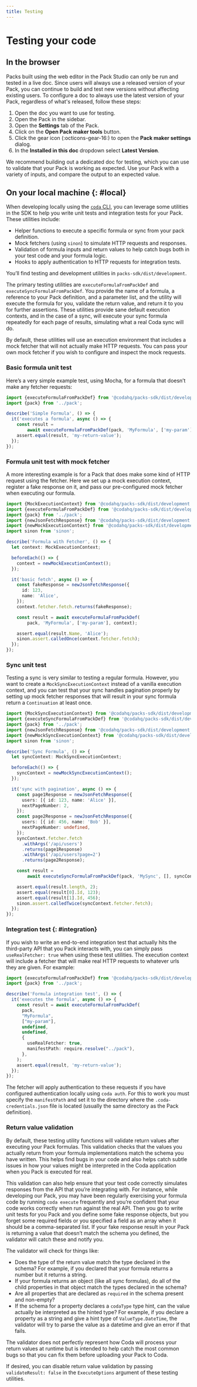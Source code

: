 ```yaml
---
title: Testing
---
```


# Testing your code

## In the browser

Packs built using the web editor in the Pack Studio can only be run and tested in a live doc. Since users will always use a released version of your Pack, you can continue to build and test new versions without affecting existing users. To configure a doc to always use the latest version of your Pack, regardless of what's released, follow these steps:

1. Open the doc you want to use for testing.
1. Open the Pack in the sidebar.
1. Open the **Settings** tab of the Pack.
1. Click on the **Open Pack maker tools** button.
1. Click the gear icon (:octicons-gear-16:) to open the **Pack maker settings** dialog.
1. In the **Installed in this doc** dropdown select **Latest Version**.

We recommend building out a dedicated doc for testing, which you can use to validate that your Pack is working as expected. Use your Pack with a variety of inputs, and compare the output to an expected value.


## On your local machine {: #local}

When developing locally using the [`coda` CLI][cli], you can leverage some utilities in the SDK to help you write unit tests and integration tests for your Pack. These utilities include:

* Helper functions to execute a specific formula or sync from your pack definition.
* Mock fetchers (using `sinon`) to simulate HTTP requests and responses.
* Validation of formula inputs and return values to help catch bugs both in your test code and your formula logic.
* Hooks to apply authentication to HTTP requests for integration tests.

You’ll find testing and development utilities in `packs-sdk/dist/development`.

The primary testing utilities are `executeFormulaFromPackDef` and `executeSyncFormulaFromPackDef`. You provide the name of a formula, a reference to your Pack definition, and a parameter list, and the utility will execute the formula for you, validate the return value, and return it to you for further assertions. These utilities provide sane default execution contexts, and in the case of a sync, will execute your sync formula repeatedly for each page of results, simulating what a real Coda sync will do.

By default, these utilities will use an execution environment that includes a mock fetcher that will not actually make HTTP requests. You can pass your own mock fetcher if you wish to configure and inspect the mock requests.


### Basic formula unit test

Here’s a very simple example test, using Mocha, for a formula that doesn’t make any fetcher requests:

```ts
import {executeFormulaFromPackDef} from '@codahq/packs-sdk/dist/development';
import {pack} from '../pack';

describe('Simple Formula', () => {
  it('executes a formula', async () => {
    const result =
        await executeFormulaFromPackDef(pack, 'MyFormula', ['my-param']);
    assert.equal(result, 'my-return-value');
  });
});
```


### Formula unit test with mock fetcher

A more interesting example is for a Pack that does make some kind of HTTP request using the fetcher. Here we set up a mock execution context, register a fake response on it, and pass our pre-configured mock fetcher when executing our formula.

```ts
import {MockExecutionContext} from '@codahq/packs-sdk/dist/development';
import {executeFormulaFromPackDef} from '@codahq/packs-sdk/dist/development';
import {pack} from '../pack';
import {newJsonFetchResponse} from '@codahq/packs-sdk/dist/development';
import {newMockExecutionContext} from '@codahq/packs-sdk/dist/development';
import sinon from 'sinon';

describe('Formula with Fetcher', () => {
  let context: MockExecutionContext;

  beforeEach(() => {
    context = newMockExecutionContext();
  });

  it('basic fetch', async () => {
    const fakeResponse = newJsonFetchResponse({
      id: 123,
      name: 'Alice',
    });
    context.fetcher.fetch.returns(fakeResponse);

    const result = await executeFormulaFromPackDef(
        pack, 'MyFormula', ['my-param'], context);

    assert.equal(result.Name, 'Alice');
    sinon.assert.calledOnce(context.fetcher.fetch);
  });
});
```


### Sync unit test

Testing a sync is very similar to testing a regular formula. However, you want to create a `MockSyncExecutionContext` instead of a vanilla execution context, and you can test that your sync handles pagination properly by setting up mock fetcher responses that will result in your sync formula return a `Continuation` at least once.

```ts
import {MockSyncExecutionContext} from '@codahq/packs-sdk/dist/development';
import {executeSyncFormulaFromPackDef} from '@codahq/packs-sdk/dist/development';
import {pack} from '../pack';
import {newJsonFetchResponse} from '@codahq/packs-sdk/dist/development';
import {newMockSyncExecutionContext} from '@codahq/packs-sdk/dist/development';
import sinon from 'sinon';

describe('Sync Formula', () => {
  let syncContext: MockSyncExecutionContext;

  beforeEach(() => {
    syncContext = newMockSyncExecutionContext();
  });

  it('sync with pagination', async () => {
    const page1Response = newJsonFetchResponse({
      users: [{ id: 123, name: 'Alice' }],
      nextPageNumber: 2,
    });
    const page2Response = newJsonFetchResponse({
      users: [{ id: 456, name: 'Bob' }],
      nextPageNumber: undefined,
    });
    syncContext.fetcher.fetch
      .withArgs('/api/users')
      .returns(page1Response)
      .withArgs('/api/users?page=2')
      .returns(page2Response);

    const result =
        await executeSyncFormulaFromPackDef(pack, 'MySync', [], syncContext);

    assert.equal(result.length, 2);
    assert.equal(result[0].Id, 123);
    assert.equal(result[1].Id, 456);
    sinon.assert.calledTwice(syncContext.fetcher.fetch);
  });
});
```

### Integration test {: #integration}

If you wish to write an end-to-end integration test that actually hits the third-party API that you Pack interacts with, you can simply pass `useRealFetcher: true` when using these test utilities. The execution context will include a fetcher that will make real HTTP requests to whatever urls they are given. For example:

```ts
import {executeFormulaFromPackDef} from '@codahq/packs-sdk/dist/development';
import {pack} from '../pack';

describe('Formula integration test', () => {
  it('executes the formula', async () => {
    const result = await executeFormulaFromPackDef(
      pack,
      "MyFormula",
      ["my-param"],
      undefined,
      undefined,
      {
        useRealFetcher: true,
        manifestPath: require.resolve("../pack"),
      },
    );
    assert.equal(result, 'my-return-value');
  });
});
```

The fetcher will apply authentication to these requests if you have configured authentication locally using `coda auth`. For this to work you must specify the `manifestPath` and set it to the directory where the `.coda-credentials.json` file is located (usually the same directory as the Pack definition).


### Return value validation

By default, these testing utility functions will validate return values after executing your Pack formulas. This validation checks that the values you actually return from your formula implementations match the schema you have written. This helps find bugs in your code and also helps catch subtle issues in how your values might be interpreted in the Coda application when you Pack is executed for real.

This validation can also help ensure that your test code correctly simulates responses from the API that you’re integrating with. For instance, while developing our Pack, you may have been regularly exercising your formula code by running `coda execute` frequently and you’re confident that your code works correctly when run against the real API. Then you go to write unit tests for you Pack and you define some fake response objects, but you forget some required fields or you specified a field as an array when it should be a comma-separated list. If your fake response result in your Pack is returning a value that doesn’t match the schema you defined, the validator will catch these and notify you.

The validator will check for things like:

- Does the type of the return value match the type declared in the schema? For example, if you declared that your formula returns a number but it returns a string.
- If your formula returns an object (like all sync formulas), do all of the child properties in that object match the types declared in the schema?
- Are all properties that are declared as `required` in the schema present and non-empty?
- If the schema for a property declares a `codaType` type hint, can the value actually be interpreted as the hinted type? For example, if you declare a property as a string and give a hint type of `ValueType.DateTime`, the validator will try to parse the value as a datetime and give an error if that fails.

The validator does not perfectly represent how Coda will process your return values at runtime but is intended to help catch the most common bugs so that you can fix them before uploading your Pack to Coda.

If desired, you can disable return value validation by passing `validateResult: false` in the `ExecuteOptions` argument of these testing utilities.


[cli]: cli.md

